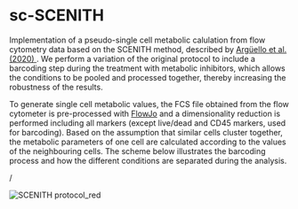 # sc-SCENITH

Implementation of a pseudo-single cell metabolic calulation from flow cytometry data based on the SCENITH method, described by [Argüello et al. (2020)
](https://www.cell.com/cell-metabolism/fulltext/S1550-4131(20)30602-1?_returnURL=https%3A%2F%2Flinkinghub.elsevier.com%2Fretrieve%2Fpii%2FS1550413120306021%3Fshowall%3Dtrue). We perform a variation of the original protocol to include a barcoding step during the treatment with metabolic inhibitors, which allows the conditions to be pooled and processed together, thereby increasing the robustness of the results. 

To generate single cell metabolic values, the FCS file obtained from the flow cytometer is pre-processed with [FlowJo](https://www.flowjo.com/solutions/flowjo) and a dimensionality reduction is performed including all markers (except live/dead and CD45 markers, used for barcoding). Based on the assumption that similar cells cluster together, the metabolic parameters of one cell are calculated according to the values of the neighbouring cells. The scheme below illustrates the barcoding process and how the different conditions are separated during the analysis. 

/

![SCENITH protocol_red](https://github.com/user-attachments/assets/82233581-15bb-49d9-8809-2343c8838add)



